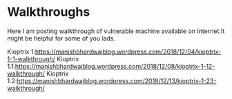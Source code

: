 # Walkthroughs
Here I am posting walkthrough of vulnerable machine available on Internet.It might be helpful for some of you lads.


Kioptrix 1:https://manishbhardwajblog.wordpress.com/2018/12/04/kioptrix-1-1-walkthrough/
Kioptrix 1.1:https://manishbhardwajblog.wordpress.com/2018/12/08/kioptrix-1-12-walkthrough/
Kioptrix 1.2:https://manishbhardwajblog.wordpress.com/2018/12/13/kioptrix-1-23-walkthrough/




